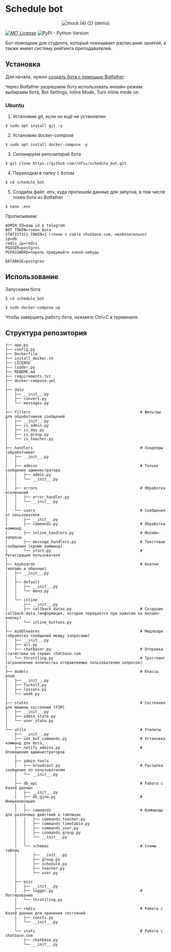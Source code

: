 # Schedule bot

<p align="center">
  <img src="https://user-images.githubusercontent.com/72616425/103445702-d653a000-4c88-11eb-8f22-67ef3ed9e0eb.gif" alt="mock (4) (2) (demo)"/>
</p>

[![MIT License](https://img.shields.io/pypi/l/aiogram.svg?style=flat-square)](https://opensource.org/licenses/MIT)
![PyPI - Python Version](https://img.shields.io/pypi/pyversions/aiogram)


Бот-помощник для студента, который показывает расписание занятий, а также имеет систему рейтинга преподавателей.

## Установка

Для начала, нужно [создать бота с помощью Botfather](https://core.telegram.org/bots#3-how-do-i-create-a-bot)

Через Botfather разрешаем боту использовать инлайн-режим: выбираем бота, Bot Settings, Inline Mode, Turn inline mode on

### Ubuntu

1. Установим git, если он ещё не установлен

```console
$ sudo apt install git -y
```

2. Установим docker-compose

```console
$ sudo apt install docker-compose -y
```

3. Склонируем репозиторий бота

```console
$ git clone https://github.com/rdfsx/schedule_bot.git
```

4. Переходим в папку с ботом

```console
$ cd schedule_bot
```

5. Создаём файл .env, куда пропишем данные для запуска, в том числе токен бота из Botfather

```console
$ nano .env
```
Прописываем:
```
ADMIN_ID=ваш id в telegram
BOT_TOKEN=токен бота
STATISTICS_TOKEN=1 (токен с сайта chatbase.com, необязательно)
ip=db
redis_ip=redis
PGUSER=postgres
PGPASSWORD=пароль придумайте какой-нибудь

DATABASE=postgres
```

## Использование

Запускаем бота

```console
$ cd schedule_bot

$ sudo docker-compose up
```

Чтобы завершить работу бота, нажмите Ctrl+C в терминале.

## Структура репозитория 
```
├── app.py
├── config.py
├── Dockerfile
├── install_docker.sh
├── LICENSE
├── loader.py
├── README.md
├── requirements.txt
├── docker-compose.yml
|
├── data
|   ├── __init__.py
│   ├── convert.py
│   └── messages.py
|
├── filters                                                # Фильтры для обработчиков сообщений
│   ├── __init__.py
│   ├── is_admin.py
│   ├── is_day.py
│   ├── is_group.py
│   └── is_teacher.py
|
├── handlers                                               # Хэндлеры (обработчики)
│   ├── __init__.py
|   |
│   ├── admins                                             # Только сообщения администратора
│   │   ├── admin.py
│   │   └── __init__.py
|   |
│   ├── errors                                             # Обработка исключений
│   │   ├── error_handler.py
│   │   └── __init__.py
|   |
│   └── users                                              # Сообщения от пользователя
|       ├── __init__.py
│       ├── commands.py                                    # Обработка комманд
│       ├── inline_handlers.py                             # Инлайн-запросы
│       ├── message_handlers.py                            # Текстовые сообщения (кроме комманд)
│       └── start.py                                       # Регистрация пользователя
|
├── keyboards                                              # Кнопки (инлайн и обычные)
│   ├── __init__.py
|   |
│   ├── default
│   │   ├── __init__.py
│   │   └── menu.py
|   |
│   └── inline
│       ├── __init__.py
│       ├── callback_datas.py                              # Создание callback-data (информация, которая передаётся при нажатии на инлайн-кнопку)
│       └── inline_buttons.py                              
|
├── middlewares                                            # Мидлвари (обработка сообщений между запросами)
│   ├── __init__.py
│   ├── acl.py
│   ├── chatbaser.py                                       # Отправка статистики на сервис chatbase.com
│   └── throttling.py                                      # Троттлинг (ограничение количества отправляемых пользователем запросов)
|
├── models                                                 # Классы enum
│   ├── __init__.py
│   ├── fuckult.py
│   ├── lessons.py
│   └── week.py
|
├── states                                                 # Состояния для машины состояний (FSM)
│   ├── __init__.py
│   ├── admin_state.py
│   └── user_state.py
|
└── utils                                                  # Утилиты
    ├── __init__.py
    ├── set_bot_commands.py                                # Установка комманд для бота,
    ├── notify_admins.py                                   # Оповещения администраторов
    |
    ├── admin_tools
    │   ├── broadcast.py                                   # Рассылка сообщения по пользователям
    │   └── __init__.py
    |
    ├── db_api                                             # Работа с базой данных
    │   ├── __init__.py
    │   ├── db_gino.py                                     # Инициализация
    |   |
    │   ├── commands                                       # Комманды для различных действий в таблицах
    │   │   ├── commands_teacher.py
    │   │   ├── commands_timetable.py
    │   │   ├── commands_user.py
    │   │   ├── coomands_group.py
    │   │   └── __init__.py
    |   |
    │   └── schemas                                        # Схемы таблиц
    │       ├── __init__.py
    │       ├── group.py
    │       ├── schedule.py
    │       ├── teacher.py
    │       └── user.py
    |
    ├── misc
    │   ├── __init__.py
    │   ├── logger.py                                      # Логгирование
    │   └── throttling.py
    |
    ├── redis                                              # Работа с базой данных для хранения состояний
    │   ├── consts.py
    │   └── __init__.py
    |
    └── stats                                              # Работа с chatbase.com
        ├── chatbase.py
        └── __init__.py
```
